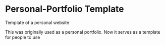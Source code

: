 # Personal-Portfolio Template
Template of a personal website

This was originally used as a personal portfolio. Now it serves as a template for people to use
